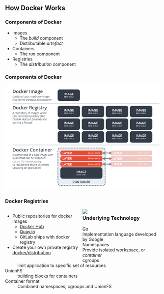 ## How Docker Works


### Components of Docker

* Images
   * The _build_ component
   * Distributable _artefact_
* Containers
   * The _run_ component
* Registries
   * The _distribution_ component


### Components of Docker

<img src="img/Docker2.png" />


### Docker Registries

<div style="float:left;width:50%">
    <ul>
    <li>Public repositories for docker images
        <ul>
        <li><a href="https://hub.docker.com">Docker Hub</a></li>
        <li><a href="https://quay.io">Quay.io</a></li>
        <li>GitLab ships with docker registry</li>
        </ul>
    </li>
    <li>
        Create your own private registry
        <a href="https://github.com/docker/distribution">docker/distribution</a>
    </li>
    </ul>
</div>
<div style="float:left;width:50%">
    <img src="img/docker-hub.png" />
</div>


### Underlying Technology
<dl>
                            <dt>Go</dt><dd>Implementation language developed by Google</dd>
                            <dt>Namespaces</dt><dd>Provide isolated workspace, or <em>container</em></dd>
                            <dt>cgroups</dt><dd>limit application to specific set of resources </dd>
                            <dt>UnionFS</dt><dd>building blocks for containers </dd>
                            <dt>Container format</dt><dd> Combined namespaces,
                            cgroups and UnionFS</dd>
                        </dl>
